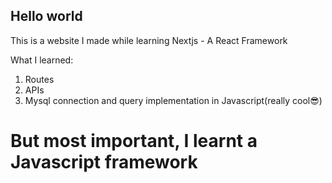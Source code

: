 ## Hello world
This is a website I made while learning Nextjs - A React Framework

What I learned:
1. Routes
2. APIs
3. Mysql connection and query implementation in Javascript(really cool😎)

# But most important, I learnt a Javascript framework
